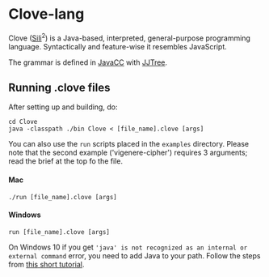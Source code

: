 # Clove-lang

Clove ([Sili](https://github.com/DaveVoorhis/LDI/tree/master/Sili)<sup>2</sup>) is a Java-based, interpreted, general-purpose programming language. Syntactically and feature-wise it resembles JavaScript.

The grammar is defined in [JavaCC](https://javacc.org) with [JJTree](https://javacc.org/jjtree).

## Running .clove files

After setting up and building, do:

```
cd Clove
java -classpath ./bin Clove < [file_name].clove [args]
```

You can also use the `run` scripts placed in the `examples` directory. Please note that the second example ('vigenere-cipher') requires 3 arguments; read the brief at the top fo the file.

#### Mac

```
./run [file_name].clove [args]
```

#### Windows

```
run [file_name].clove [args]
```

On Windows 10 if you get `'java' is not recognized as an internal or external command` error, you need to add Java to your path. Follow the steps from [this short tutorial](https://stackoverflow.com/a/28451116).
